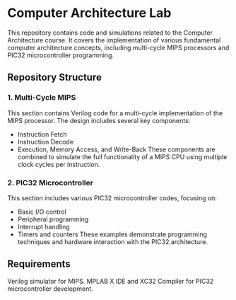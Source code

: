 # Computer Architecture Lab
This repository contains code and simulations related to the Computer Architecture course. It covers the implementation of various fundamental computer architecture concepts, including multi-cycle MIPS processors and PIC32 microcontroller programming.

## Repository Structure
### 1. Multi-Cycle MIPS
This section contains Verilog code for a multi-cycle implementation of the MIPS processor. The design includes several key components:

- Instruction Fetch
- Instruction Decode
- Execution, Memory Access, and Write-Back
These components are combined to simulate the full functionality of a MIPS CPU using multiple clock cycles per instruction.

### 2. PIC32 Microcontroller
This section includes various PIC32 microcontroller codes, focusing on:

- Basic I/O control
- Peripheral programming
- Interrupt handling
- Timers and counters
These examples demonstrate programming techniques and hardware interaction with the PIC32 architecture.

## Requirements
Verilog simulator for MIPS.
MPLAB X IDE and XC32 Compiler for PIC32 microcontroller development.

